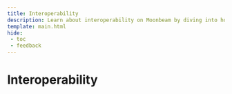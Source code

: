 ```yaml
---
title: Interoperability
description: Learn about interoperability on Moonbeam by diving into how cross-consensus messaging (XCM) works and exploring available cross-chain protocols.
template: main.html
hide: 
 - toc
 - feedback
---
```


<h1 class='subsection-title'>Interoperability</h1>
<div class='subsection-wrapper'></div>